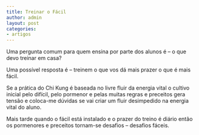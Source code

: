 ```yaml
---
title: Treinar o Fácil
author: admin
layout: post
categories:
- artigos
---
```

Uma pergunta comum para quem ensina por parte dos alunos é &#8211; o que devo treinar em casa?

Uma possível resposta é &#8211; treinem o que vos dá mais prazer o que é mais fácil.

Se a prática do Chi Kung é baseada no livre fluir da energia vital o cultivo inicial pelo difícil, pelo pormenor e pelas muitas regras e preceitos gera tensão e coloca-me dúvidas se vai criar um fluir desimpedido na energia vital do aluno.

Mais tarde quando o fácil está instalado e o prazer do treino é diário então os pormenores e preceitos tornam-se desafios &#8211; desafios fáceis.
